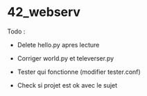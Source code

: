 # 42_webserv

Todo :
- Delete hello.py apres lecture
- Corriger world.py et televerser.py



- Tester qui fonctionne (modifier tester.conf)
- Check si projet est ok avec le sujet